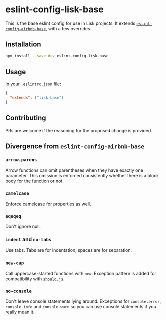 # eslint-config-lisk-base

This is the base eslint config for use in Lisk projects. It extends [`eslint-config-airbnb-base`](https://github.com/airbnb/javascript/tree/master/packages/eslint-config-airbnb-base), with a few overrides.

## Installation

```bash
npm install --save-dev eslint-config-lisk-base
```

## Usage

In your `.eslintrc.json` file:
```json
{
  "extends": ["lisk-base"]
}
```

## Contributing

PRs are welcome if the reasoning for the proposed change is provided.

## Divergence from `eslint-config-airbnb-base`

### `arrow-parens`

Arrow functions can omit parentheses when they have exactly one parameter. This omission is enforced consistently whether there is a block body for the function or not.

### `camelcase`

Enforce camelcase for properties as well.

### `eqeqeq`

Don't ignore null.

### `indent` and `no-tabs`

Use tabs. Tabs are for indentation, spaces are for separation.

### `new-cap`

Call uppercase-started functions with `new`. Exception pattern is added for compatibility with [`should.js`](https://shouldjs.github.io/).

### `no-console`

Don't leave console statements lying around. Exceptions for `console.error`, `console.info` and `console.warn` so you can use console statements if you really mean it.
